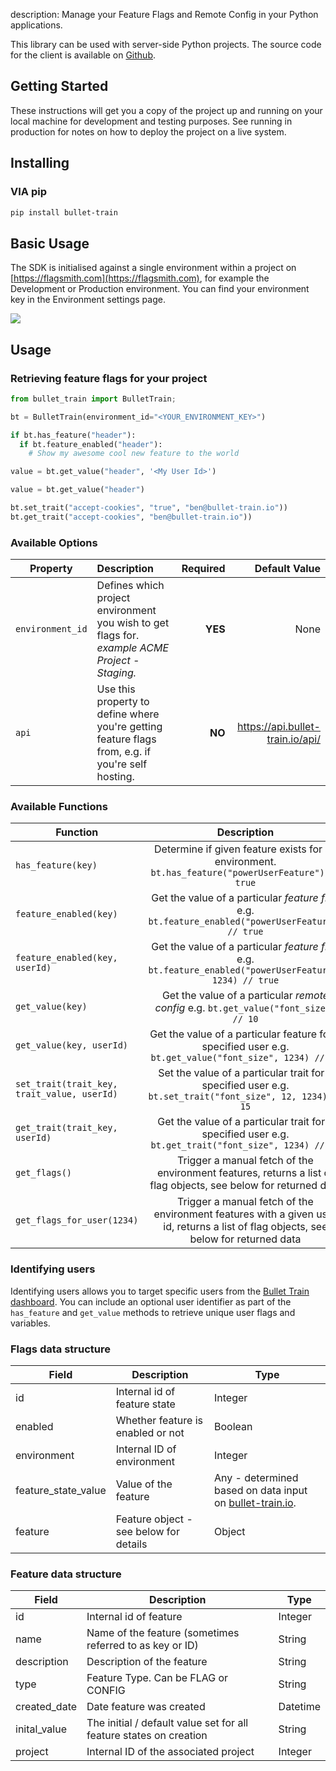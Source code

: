description: Manage your Feature Flags and Remote Config in your Python applications.

This library can be used with server-side Python projects. The source code for the client is available on
[Github](https://github.com/flagsmith/flagsmith-python-client).

## Getting Started

These instructions will get you a copy of the project up and running on your local machine for development and testing
purposes. See running in production for notes on how to deploy the project on a live system.

## Installing

### VIA pip

```bash
pip install bullet-train
```

## Basic Usage

The SDK is initialised against a single environment within a project on [https://flagsmith.com](https://flagsmith.com),
for example the Development or Production environment. You can find your environment key in the Environment settings
page.

<img src="/images/api-key.png"/>

## Usage

### Retrieving feature flags for your project

```python
from bullet_train import BulletTrain;

bt = BulletTrain(environment_id="<YOUR_ENVIRONMENT_KEY>")

if bt.has_feature("header"):
  if bt.feature_enabled("header"):
    # Show my awesome cool new feature to the world

value = bt.get_value("header", '<My User Id>')

value = bt.get_value("header")

bt.set_trait("accept-cookies", "true", "ben@bullet-train.io"))
bt.get_trait("accept-cookies", "ben@bullet-train.io"))
```

### Available Options

| Property         | Description                                                                                       | Required |                    Default Value |
| ---------------- | :------------------------------------------------------------------------------------------------ | -------: | -------------------------------: |
| `environment_id` | Defines which project environment you wish to get flags for. _example ACME Project - Staging._    |  **YES** |                             None |
| `api`            | Use this property to define where you're getting feature flags from, e.g. if you're self hosting. |   **NO** | https://api.bullet-train.io/api/ |

### Available Functions

| Function                                    |                                                             Description                                                              |
| ------------------------------------------- | :----------------------------------------------------------------------------------------------------------------------------------: |
| `has_feature(key)`                          |                  Determine if given feature exists for an environment. `bt.has_feature("powerUserFeature") // true`                  |
| `feature_enabled(key)`                      |                  Get the value of a particular _feature flag_ e.g. `bt.feature_enabled("powerUserFeature") // true`                  |
| `feature_enabled(key, userId)`              |               Get the value of a particular _feature flag_ e.g. `bt.feature_enabled("powerUserFeature", 1234) // true`               |
| `get_value(key)`                            |                         Get the value of a particular _remote config_ e.g. `bt.get_value("font_size") // 10`                         |
| `get_value(key, userId)`                    |               Get the value of a particular feature for a specified user e.g. `bt.get_value("font_size", 1234) // 15`                |
| `set_trait(trait_key, trait_value, userId)` |              Set the value of a particular trait for a specified user e.g. `bt.set_trait("font_size", 12, 1234) // 15`               |
| `get_trait(trait_key, userId)`              |                Get the value of a particular trait for a specified user e.g. `bt.get_trait("font_size", 1234) // 12`                 |
| `get_flags()`                               |           Trigger a manual fetch of the environment features, returns a list of flag objects, see below for returned data            |
| `get_flags_for_user(1234)`                  | Trigger a manual fetch of the environment features with a given user id, returns a list of flag objects, see below for returned data |

### Identifying users

Identifying users allows you to target specific users from the [Bullet Train dashboard](https://www.bullet-train.io/).
You can include an optional user identifier as part of the `has_feature` and `get_value` methods to retrieve unique user
flags and variables.

### Flags data structure

| Field               | Description                            | Type                                                                                |
| ------------------- | -------------------------------------- | ----------------------------------------------------------------------------------- |
| id                  | Internal id of feature state           | Integer                                                                             |
| enabled             | Whether feature is enabled or not      | Boolean                                                                             |
| environment         | Internal ID of environment             | Integer                                                                             |
| feature_state_value | Value of the feature                   | Any - determined based on data input on [bullet-train.io](https://bullet-train.io). |
| feature             | Feature object - see below for details | Object                                                                              |

### Feature data structure

| Field        | Description                                                        | Type     |
| ------------ | ------------------------------------------------------------------ | -------- |
| id           | Internal id of feature                                             | Integer  |
| name         | Name of the feature (sometimes referred to as key or ID)           | String   |
| description  | Description of the feature                                         | String   |
| type         | Feature Type. Can be FLAG or CONFIG                                | String   |
| created_date | Date feature was created                                           | Datetime |
| inital_value | The initial / default value set for all feature states on creation | String   |
| project      | Internal ID of the associated project                              | Integer  |

